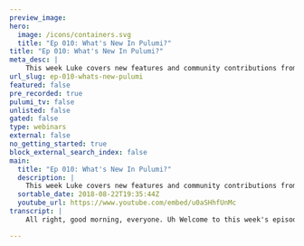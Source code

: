 ```yaml
---
preview_image:
hero:
  image: /icons/containers.svg
  title: "Ep 010: What's New In Pulumi?"
title: "Ep 010: What's New In Pulumi?"
meta_desc: |
    This week Luke covers new features and community contributions from the last month. More cloud!
url_slug: ep-010-whats-new-pulumi
featured: false
pre_recorded: true
pulumi_tv: false
unlisted: false
gated: false
type: webinars
external: false
no_getting_started: true
block_external_search_index: false
main:
  title: "Ep 010: What's New In Pulumi?"
  description: |
    This week Luke covers new features and community contributions from the last month. More cloud!
  sortable_date: 2018-08-22T19:35:44Z
  youtube_url: https://www.youtube.com/embed/u0aSHhfUnMc
transcript: |
    All right, good morning, everyone. Uh Welcome to this week's episode of Pulumi TV. Uh My name is Lou Cobin. Uh Today, I'm here to talk about some of what's new uh with Pulumi for Kubernetes. Uh So last week we released uh Pulumi 0.15 which is the latest release of uh of the Pulumi uh uh tool chain and libraries and frameworks. And one of the major features of this release was uh new support for KTIS and improvements across uh a lot of the existing support for KTIS. Um So to put that in context, Pulumi really lets you sort of manage all kinds of resources uh in the cloud. So everything from resources inside your cloud provider inside aws and Azure and GCP, as well as resources um that are deployed uh via s whether that's on premise or in one of those cloud providers. Um And so with the support for as well as the support for open stack that we released with 0.15 now can sort of take your entire kind of cloud application uh and manage and deploy those resources with Pulumi. So today, I'm gonna really dive a little bit deeper into kind of just using Pulumi directly for working with uh Cober resources. And what Pulumi brings is really the ability to kind of structure the way you think about deployments to Carbines in a bit more formal way. And that's from a few different kind of perspectives. One, you get to sort of describe uh the dependencies between components that you're deploying to knees and make sure that you stage those uh rollouts of different components uh in an intentional way. Um Instead of just, you know, coop control dash F uh to, to, to push some YAML up to com. Uh Here, we can describe and orchestrate sort of interesting and more complex deployments um And make those uh be able to, you know, make one change and then wait for that change to have been applied so that we are in a stable state and then make another change. So we'll see how we can use Pulumi to describe that sort of thing. Additionally, Pulumi of course, lets you use programming languages, so software to write your applications and your deployments instead of just using YAML. And so even though we still are using a declarative kind of technique where you, you're describing the goal state of your infrastructure, the ability to use code, lets you sort of describe usable components, create abstractions, give names to things, do make things better. And so we'll see a bunch of the ways in which being able to use a real programming language. In this case, we use javascript and typescript, uh gives us a bunch of sort of ability to, to structure our code in sort of more formal ways and benefit from kind of software engineering practices. Um And finally, the ability to sort of combine uh Pulumi support for uh COTIS with Pulumi support for AWS and Azure and GCP means you can uh build applications that span both. And we've seen uh when we talk to, to users and customers of Cober, they're frequently uh also users of other cloud platforms. Um And so they want to build applications that span both that store store objects in S3 or that use a managed database uh in R DS for example, uh but run their compute within uh KTIS. And so this ability to, to build applications that span both uh public cloud infrastructure and KTIS for compute um is one of the really unique things uh that, that uh Pulumi uh provides. So with that, let's just see a few kind of concrete examples of uh of what it looks like to use uh Pulumi with KTIS. So I'll come over to uh visual studio code uh And we'll look at just a simple example here. Um So let me go into this folder. Uh First off, I should note um in our examples repository here. So this is github dot com slash Pulumi slash examples and we have quite a lot of examples overall. Uh So we have examples for using Aws for Azure uh for our cloud library, which is sort of a high level library that, that crosses the different clouds uh for GCP and for, and as part of the release last week, we actually added three new examples of coins to highlight a few more different ways you can apply uh Pulumi uh to cos application development. So I'm going to walk through each of those examples today, kind of show off some of the interesting things that those examples uh highlight. So the first thing I'm gonna do is is go look at the CTS uh guestbook example. And so let me just go into that folder here. And for those who, who aren't familiar with this, um the the guestbook example is sort of one of the canonical examples that release has had um in their tutorials ever since it was first released publicly. Um And it walks through deploying a simple application in this case, is actually a PHP application um uh that's a dark application uh um and is being deployed with some red uh master and slave instances as well as a deployment uh that scales out a number of pods to run the front end uh um uh HDP service as well as a service to actually um um pro provide access to that. And so uh if you go into the documentation, you see lots of material where they cover kind of walking through doing this using the KTIS Yaml. And you can see, you know, there's, there's quite a lot of Yaml, even for this fairly simple app, it's, you know, uh there's a lot of details, you kind of have to fill out and to apply using coop control, apply dash F. Uh And so it's, it's a bit involved even just to kind of stand up uh this example. But, but it's a good example to go through to get a sense of kind of um cumbers basics. So in this, uh in this case, we actually went and took that example and um and ported it and showing what it looks like uh in Pulumi. And so I'll walk through a few of the sort of most salient uh points in this code and then we'll see kind of what the work flow looks like to actually work with it. So the first thing is uh we're using the Pulumi community library. And so this library is how we get access to all the cnet support. Um And this library actually uh provides access to everything that's available in communities. So every kind of resource that is available within communities is projected and usable from this library. And so I can come in here and say something like, you know, let X equals new Ks dot And you see, I get access to everything that's within um uh you know, this library. So apps V one I can get replica sets, statement sets, sets, uh all of the capabilities including uh bleeding edge things that are only recently added uh into the cubers API surface area. And this will actually um based on the uh the cluster that I'm connected to, this will actually connect to that and make sure that the um the API is supported. Um And then if it's not supported, we will actually give you early errors saying that that capability is not supported in your cluster. Um And so you can access through the API everything that's available in communities. Um And that will correctly uh work or error in a useful way. Um If you're running in a cluster that doesn't yet support that capability. So even just getting that intelligence, there is actually pretty handy. One of the nice benefits of being inside a programming language is we can sort of, you know, get that, you know, Ks dot uh you know, this kind of ability to explore the API surface area is something that's really nice when we're kind of using um a tool like your code and language like like javascript or typescript here. Um But let's go see what it looks like to actually use that. So the second thing you'll see is that we actually have a local file dot slash util where we have some of the utilities. And so I can click on that and we see that this is a way to sort of break up our code into multiple files to sort of factor it in the same way, we might some sort of application code where we factor out a helper function here which deploys sort of a, a particular pattern. In this case, you know, it's returning a deployment, but it's a, it's, it's creating a deployment with a particular kind of pattern, a particular way of applying a name as a set of labels for both the selector uh and the um and the labels to apply on the actual uh spec itself. And so in this case, and also in this case, just to deploy a single container. And so this just provides a really simple api surface area to a common pattern that we might want to use throughout this application. And now if we want to make changes to this, we can do it in one place and have those be applied everywhere. And we could do this without having to just do sort of templating or that sort of thing where we just, you know, match up strings or whatever. Here it is actually software. We're getting type checking, we're getting, you know, completion list, we're able to document this with, with a comment, all the things we sort of expect from kind of a software engineering thing and we'll see how we use that utility in just a second. The next thing is Pulumi has a notion of configuration and so I can actually provide external configuration to one of these Pulumi programs before deploying it. And so, in this case, we've parameterized it by a configuration parameter is mini cube. And this will decide whether or not we deploy it using cluster IP or our load balancer just because load balancers are not currently supported in Mni Cobe. Um And so this allows us to sort of parameterize the way that our application can be deployed and allow users of the application or people who are going to stand up this same code base to deploy multiple instances of it with different kind of parameter organizations. And so let me uh come down and before I actually walk through the individual pieces of code, let's see what it looks like to actually use this. Um So I can say gloomy stack and knit and I'm just gonna say guest book. Um Actually, first off, let me just show you one other thing. Um for these examples, I'm actually going to um I'm gonna run them against GKE. Um So you can see, I actually have a handful of contexts in my coup control. Um So it's I'm wrapping a little bit but you see, I have, you know, do for desktop, I have mini Cobe, I have an A K Azure container service cluster and then I have a couple of GKE clusters as well. Um And so we can support any of these uh with the Pulumi Kriti support. Um But today, I'm going to use Gkegke has very nice uh core support generally. And so I'm going to use that for some of the demos here. And so whatever I've picked is my current context uh on coop control will be the default will attached to with the Pulumi Cober provider. You can of course override that you can provide your own coop config you can provide your own context to pick as part of configuration of the application. Uh But by default, uh we'll just kind of do the right thing and pick up the ambient context that's been provided. So, with that, I'm gonna say Pulumi stack and knit um and Pulumi stack and knit, lets me create a new instance of this application. Um And so, in this case, I'm gonna say Pulumi stack and knit uh Luke uh guestbook uh GK. OK. Um So now I've got that and now I'm gonna say Pulumi update and this will go and try and apply um all of the changes described in this uh Pulumi application uh into my target environment. And we should see this will actually give me an error. Um And it will tell me that the guest book is Mni Cobe configuration parameter is required. And that's because we said this configuration parameter is required. Um And so the application can't be deployed without providing a setting pieces. So I can come in here and say glum config set. Uh Let me just grab that. And I'll say it's false because we're going to run this in GK. So let me now say Pulumi update, this will actually go and show me what it's going to need to change, to deploy this application. Now, the way the plume works, uh we uh by default, always show a preview of what changes we're going to make uh to your target environment before we go ahead and actually deploy those. And this is a really nice way to understand what implication there is to the action you're about to take on your target environment. In this case, we see we're going to deploy six things, three deployments, a front end and then the Reddi master and slave associated with that and a service front end and the services to support those two redis capabilities. Uh If I say details, I get to see the, the full details of what this is going to deploy. And this looks a lot like the, the Kubernetes Jason or Yael that you might see. Uh if you were deploying this, I'm gonna go ahead and say yes and let that proceed. Uh And while it does, I'll show you what some of the code uh here looks like. So we see that we use that util dot deploy container to deploy a simple container with just the parameter we care about the name, the image, it's going to specify the resource requests and the ports that need to be exposed we can then describe the services using core V one service. Again, really, the only text here is kind of the stuff that is uh is really required for this particular application to be stood up. What do the same thing for the red slaves? And roughly the same thing for the front end. The biggest difference for the front end is of course, we're actually able to write sort of custom code here to say if it's mini cube, then cluster IPL load balancer. And so his ability to write arbitrary code, we could have this be arbitrary logic that reads something from disk that makes a network request. Anything we might want, we can do that just in line as part of constructing the JSON or YAML kind of specifications for these components of the service. And so this is a really nice and kind of natural way to do that once you're working within a programming language like javascript here, and then finally, we're going to expose sort of the key piece of information related to this deployment, which is what is the IP address of this service that's running now inside my target cos cluster. In fact, here again, we're going to switch on whether this was mini coup or not because it was mini coup, we'll get that cluster IP. If it wasn't, then we'll get the load balancer and find its ingress IP address. And so we see when we actually ran that um it took just, you know, what did it take uh 52 seconds to kind of do that deployment? Uh And it created the deployments and then created the services. Uh We got some information about, you know, the um the IP address being allocated for the front end and about the end points being created for all of those. So we got some useful kind of status during that deployment about what state each of these resources was in as it was being deployed into my community cluster. But ultimately, the most useful thing is that I got this front end IP address and so I can do something like, you know, uh open HTP, colon slash slash and I'll just do uh Pulumi stack, output front end IP, that's not gonna work. OK? So there we go. Now, we've got a guest book, uh application running. Uh And I'll just say hello from Pulumi, not sure why that didn't work. Um But we have a guestbook application, right? Um Try it one more time, right? Uh Not sure what's going on inside the GK close to there. Um But we will come back and look at that uh after we've looked at some of the other examples um as well. Now, one thing to notice this deployment is actually tracked inside the Pulumi console as well. And so we see that the stack that we stood up, I can come to app dot Pulumi dot com and see the information about that stack. So I can see that configuration I provided, I can see that output, I can see all the different updates I've done to this stack. And I can see all the different resources as well that are available within this stack, including a nice graphical view. So that's a quick look at what I can do uh to build one of these. So now the other interesting thing I might want to do here is say, you know, bluing uh config set. Uh And I wanna say is uh let me see what my configures. So I list them, I configure and now it's set to fault. But imagine I want to change this to truth. Uh take a, take a look at that. So now I've changed that to true. And now if I want Pulumi update, we'll see something different. We'll actually see kind of a dip of what's going to change. In this case, the only thing that, that uh change impacted was the value for the service. But because this is changing this service from a cluster IP based or from a load balancer to a cluster IP based service, that's a change that is actually does not allow to be made to an existing resource. So it would reject that change if we tried to make that change in place. Instead, we would have to, to make this change, we have to have to replace that resource. So we have to create a new service that is oft cluster IP and then delete the old service. And so if we want to go ahead and do this, uh Pulumi will let us know that we're about to replace this thing. And that's going to be a destructive change because it's actually going to change the externally visible IP address. Um And so we will see this, we'll say, OK, we want to make that change at this point. We're going to say yes. And this will go ahead and uh and do a few things first, create the replacement. Um So to make sure that the new thing is stood up before we tear down the old thing. Uh And that will stand up the service with a cluster IP. And then as soon as that's done and we verify that that worked correctly, then we'll tear it down and you'll see the front end IP is now different because this is now the cluster IP based front end IP. And then if I can remember how to do this co control port forward uh service slash. And what was the service? Here we go. Uh Does that work that way? OK. So now we're port forwarding to that service uh on port 80 81 on our machine, uh port 80 inside the inside the cluster. And so let's see what we have running at uh 80 81. Now. So here we have that guestbook running on that proceed service against that cluster IP. We don't have a load balancer exposed on the GKE cluster, but we can still access it uh using that new IP address. So a couple of things there, one you know the ability to easily sort of configure uh these kind of applications and have those uh configurations via code actually lead to interesting changes to the deployed infrastructure. Uh But then those interesting changes being described and, and being uh explained through the Pulumi cl I in terms of the specific implications they're going to have on your infrastructure. So that can be audited, reviewed and before actually doing the deployment. OK. So that, that's a simple example. Uh I can then come and say fluy destroy if I want to tear this thing down, uh That'll tell me it's going to delete all of these resources. I say yes and it will deploy uh each of the services and then each of the deployments uh as well. So just give that a second to complete. Well, that's going, let's uh go over and find uh one of the new applications that we want to take a look at. So let's next look at this um uh config map uh rollout example. All right. So in this example, uh there's a couple of uh interesting things we kind of want to highlight. So this example is really about how do we orchestrate changes um to an existing application. And so one example that, you know, we've, we've seen uh uh some folks who talk to bring up, that's a pain point. Uh For some folks in using Cobert using Coop control and trying to coordinate deployments is when I have a change to a config map and I want to actually cause that to uh roll over a service that depends on or deployment that depends on that config map. Um So this example here, what we're going to do is uh post a engine uh config file. Uh So let me open that up as well just to give you a sense. So we have a default config for engine engine, which is just going to forward me to Pulumi dot github dot IO. Uh And I'm, I'm going to store this in a config map and then I'm going to create a deployment which actually mounts that config map. And so this is all just fairly standard COTIS and then I'm going to expose a service that similar to the previous example uh just as a front end to that particular deployment. So what we're going to do is first we'll stand this up show just that we can bring this application up as you'd expect. And then we'll see what happens when we try and change that config map and how we can coordinate the deployment of that config map and the implications it has on the change to uh our deployment object. So let's take a look at that, um, we're going to come over here and go to KTIS TS config map rollout. And again, I'm gonna Pulumi stack of knits uh uh config map with GK. Uh and then I'll say Pulumi update. Uh And again, I need to uh set this config variable. So let's do Pulumi being set. And OK, so now let's do Pulumi update. And this will just like before, um show me the things it's going to create. In this case, it's a little bit simpler. It's just that config map that deployment and that service. And so I'll go ahead and say yes, and we'll deploy these out uh into uh our target cluster. Now, one other thing that I'll note just briefly here is uh we actually to get that uh that default dot com, we actually just use no FS dot red file sync. Um And this is sort of handy this, this just shows us that we can do whatever we want to uh you know, from a code perspective because we have access to a no, just run time to do this deployment. We can just read a file off a disk or we could have retrieved this from a network share, we could have gone and uh used some secrets management system that we have credentials for only on our deployment environment to go and read that out of our uh you know, uh parameter store or whatever we were using inside our cloud service. To store these secrets. Um Anything we want to do to construct the inputs to a program, we can do programmatic here, but it'll still be used as input to define a declarative, desired state. And then as we saw, we'll preview what implications that has for the changes to the application. And so even if that file changed on disk, we'll still show a preview of here's what changes are going to need to happen as a result of that. And so here I now have uh this and so I can say curl, you know, uh oh I need to do dash L to for to follow redirects. Um And so here we see, we're actually hitting Pulumi dot com and this is the title for the the Pulumi dot com web page. Um And so our server that's forwarding reverse proxy to Pulumi dot com is deployed and working inside GK with that load balancer deployed using this application. So what we want to do now is just change that uh config map. And so maybe I come over here and I will say, you know, do, do do, do you know just google dot com. OK. So I'm just gonna save that on disk and come over here and say Pulumi update. And like we talked about because I was using that sort of FS dot read file in node. This the input from this file is now actually part of my specification of my desired state. And so just by changing that on disk, it actually changes what my application is saying, its ultimate desired state is. And so we'll see that Pulumi tells me what it thinks it needs to do to achieve this new desired state of this new, newly forwarded address. And there's two things here. The first is that config map, it needs to get replaced. We need to create a new config map inside our, our cluster with the new information. And then we need to update our deployments to point at that new config map. And then ultimately, we'll tear down the old config map because it's no longer being used. And so I can again come in here and look at the details. Uh We can see the exact details of what's going to change. Um So, for example, uh we see that Pulumi dot github dot IO changing to google dot com. Uh And we see the uh the deployment changing its config map name from this one to this one. So we can look at all the details and make sure we're really comfortable with that change before saying yes. And again, just like we saw before this will create a replacement, say it replaced it and then update the deployment uh with those changes and finally delete uh the original. Um so it happened very quickly. Uh but all those steps uh actually happened in order. And so now if I go and hit that same URL. Uh We should see I get different content back. Um Maybe go google dot com doesn't turn correctly. Well, we definitely get different content back. Uh It looks like it's an error four or four not found. Uh Maybe we have to go to www dot google dot com. Uh Just for fun. I'll do an update and see if that works. No, no. Uh not sure why it's not liking the upstream of, of that site. But uh but regardless, uh um we'll see that we've got different content. So the, the rollout did uh did work correctly there. OK. So that's an example of just kind of how we coordinate these things. And this is where I think uh Pulumi in general comes in very, very handy. The Pulumi fundamentally understands the dependencies between different resources in my application. And so this uh if I come back over here to the code I was looking at in this code, uh We see that this config map here X config uh is a resource. And then I get the config map name by grabbing the metadata name property. And then I use this config map name as the input to the volume here. And so by doing this, by passing an output of the config map as an input to engine instead of just having two strings which might happen to match. Uh I actually am declaring to Pulumi that there's a dependency between these things. And So it should make sure that whenever this changes, it make the appropriate changes to the engine resource here or the deployment resource. And this is the core of sort of Pulumi Planning engine is its ability to understand dependencies and understand when changes to one resource imply that another resource needs to be updated in place or it's self replaced. This dependency information can also be provided explicitly so I can provide depends on And if I want to explicitly say I depend on that thing and not just rely on the implicit dependencies via these parameters being passed through. I can do that as well. But by default, I get very explicit sort of dependency information being captured uh just by the core structure of my code. And this is something that when we do uh application development targeting sort of the major cloud providers is really critical because they have much more structured sort of, you know, dependency information where to, to create some certain resource I have to have previously created several others in cos this is less true. Uh There are, there are many resources where I can stand up both a deployment and a service and uh wait for, they'll just sort of internally kind of keep cycling until uh the other one is ready. Um But there are many cases where I actually do intentionally want to cause certain updates to happen because a dependent resource is changing and oftentimes those things are pretty difficult to coordinate using. And so folks end up having to kind of invent a bunch of scripting outside of Kris itself to coordinate certain kinds of release processes. And this is the sort of thing we really want to make just a simple part of the authoring process for deployments um by using uh Pulumi. Um So this example again, uh just exposes uh kind of this is mini cub and the ability to, to factor over these things. So before we go, let's look at just one last uh example here. Um And that is this Helm wordpress example. So in the previous two examples, sort of one of the salient characteristics of them was that we kind of wrote all of the Kubera resources inside a Pulumi program. And so that meant that if we had existing YAML files or we had existing uh helm templates, um We were talking about sort of rewriting those things inside Pulumi and doing that does provide many uh many benefits like the ability that we saw in the last example to actually declare and understand dependencies and track those and do coordinated rollouts. Um And obviously the authoring benefits of just writing this stuff in, in software and being able to extract over things. Um But obviously, uh folks using coupons have lots of existing carbonate artifacts, either uh defined using existing uh uh YAML files or using existing Helm charts. And so using the uh Pulumi Kubernetes, uh support, we actually also have the ability to import either Helm charts or Kubernetes L files. And this allows you to take existing assets as is and just incorporate them into a Pulumi program and take advantage of Pulumi for sort of coordinating the deployment of those assets. Um and for potentially marrying that with the deployment to Aws and Azure inside the same program. And so in this example, we're just going to deploy wordpress. And so we're going to use the Helm chart, we're going to use the stable repository that Helm manages. We're going to specify the version of that we want and the chart name inside the stable repository, which is wordpress. Uh We're going to then grab, we know that inside that uh Wordpress Helm chart, several resources get created and one of them is a V one service whose name is WPD dash wordpress. Um And so we'll go and grab that resource out and then we'll read some properties off of that to expose what the front end IP address is for this. So let's take a look at that uh here as well. Uh Helm wordpress. And like before, I'll just say Pulumi stack and knits uh Wordpress GK and I'll just say Pulumi update. And I suspect just like before we'll need to specify this is mini coop thing. I should note this, this is mini coup thing is something that we've done in these examples. You can of course in your own applications provide whatever configuration you want and you don't have to provide this kind of is MNI Cob configuration setting. And if your deployments tend to be all to a particular environment that you know, does support some things, you can make these optional configuration that's defaulted to the right defaults for your environment. For these examples, we chose to make these required config to make sure that folks have a good experience and and and don't have things fail unexpectedly because they're running in in one off mini cube or an environment that does support load balancers. And so again, I'll set this to false and now we'll run that Pulumi update one more time. So this is gonna create uh 13 resources. So a fair few more. One of the key things on there is here that's different is we're actually creating a component. And so Pulumi has this notion of components which are uh resources that you can create. In this case, this one here uh that themselves don't manage any particular resource in a, in an external uh cloud environment or Kubena cluster, but virtually manage a variety of other resources. And so in this case, this chart uh manages a bunch of other other Pulumi resources, each of which is a specific resource tracked in an external provider in this case in the Cubana cluster. And so we'll see that we actually get those nested underneath each other. And so we each chart that we deploy will actually be a different node in this graph. And we'll be able to see all the different components that we've deployed as well as all the individual details of those components. So I'll go ahead and say yes, the key thing here is that we actually just extracted all this information out of that helm chart. And so we actually did all the same things that helm does go and grab that chart, template it out using the helm templating system and then uh create the YAML files uh that uh that cuz expects and then read those YAML files in and populate a set of uh Pulumi objects to represent what we want to deploy out into uh KTIS. And so just like before, you know, we see all this deployment and we see the progress as this is happening, the ability to get an insight into what's happening during our deployment is a key thing here. We can see which pieces are already created. We can see that this service is actually still creating that needs to allocate a load balancer. So it takes a little bit longer and we see that the deployment of wordpress itself is still creating, that's the actual deploying the pods and making sure that that is healthy uh which requires pulling down that darker image and a bunch of other things. Um And so we see now that the the service end point is available and we're just waiting for this to deploy. And in fact, we can come over here and look in the um uh Google cloud console. So if I come over and look in the Kubernetes clusters, uh let's look at the workloads, just look at our cluster, maybe we're not deploying into this one. Let me just uh see, maybe, maybe I'm deploying into a different cluster here. Uh No, there you go. Uh So, yeah, so we see that, that uh WP DEV uh service is actually deployed here. Um uh And uh as well as the Maria DB instance that we specified, I mean, so if I come here, we can see the external end points available for the HTP and HDPS versions of that service. So I'll give this a second to finish deploying. I recall this does take a little bit um to deploy this particular uh chart. I think the word press uh darker image takes a while to pull down and then to uh to deploy, we got a warning that the, the pod failed. Um So one of the nice things actually is that we do get these warnings um uh and information and feedback about uh failures to deploy uh the application. Um One thing I'm gonna do, I'll just click hit, cancel here. So one thing we can do is if, if we're failing to deploy uh one of these things possibly because we don't have enough room in our cluster or something like that. Um Let me just control, see, and we'll see uh what happened. Um, uh, looks like we were, uh uh since we're not able to deploy, let me actually just do one thing. I may have too much stuff in my cluster. And so we may be not able to schedule the um, deployment of this. So let's do the config map rollout and I'll just do a Pulumi destroy here uh to, to remove the resources that I was just uh to play. OK. Uh So now I've got that uh rolled out. Let me make sure the other one is deployed as well. Uh Which one was that guest book? OK. Nothing to deploy there. So now I'll come back uh and we'll look at our home chart. Uh So the first thing we'll do is we'll just do a Pulumi refresh uh to make sure that we uh capture any state that was in the cluster and make sure that that's uh adopted into our um uh our current state. So Pulumi refresh will actually go out to the cluster. Uh make sure that we've updated ourselves with the information from the cluster. Um And then we can run Pulumi update to try and continue to do the update from the state that the cluster actually is in. And so we'll see here. It'll tell us, oops, right? Looks like we hit a uh bug there. Um Let me just try, let me try and we'll start this thing again now that we've got some room in the cluster. Right. No, it's not gonna work either. All right. Let me just create a new stack. Um I will config set that as well and we'll just do a quick Pulumi update. Actually, that probably won't work either because we have all the resources deployed from the last one. All right. Well, we could, uh, we could here go and sort of de bug uh what's going on inside this particular cluster um in this particular service. But uh um we have used up quite a bit of the time uh today. So um I'll just kind of skip that step. Um uh We could stand up a new stack, we could tear down the old one using Pulumi and we could also go in and use the console to understand kind of what the detailed status of this is uh inside the cluster. Um So that was a quick tour of kind of how we can use Pulumi to do KTIS deployments. You'll see there's a bunch of examples that we didn't cover here on other things. There's a very large example of using KTIS for a quite complex application, the sock shop sample application. It's also kind of an example of deploying Jenkins. This is sort of taking one of the helm charts for Jenkins showing what a full application including state, full sets looks like using Pulumi and, and some other simpler ones around just exposing a deployment to the internet. And so these are some simple examples. Um We also have uh an interesting example, um some examples of using a KS uh to use Azure community service and to use E KS. Um And so I'll just quickly show that e cases example just because it's, it's interesting, we might come back and look at this in the future with Pulumi, we can sort of one command deploy an EKS cluster on AWS. And then we can combine that with deploying Kums resources into that Eks cluster. And so just like we saw in all the previous examples today, we can easily deploy knas resources, but we can also do things like stand up an EKS cluster plus, deploy resources into it to get a full end to end application, stood up in one Pulumi update and managed using one command. Um And so using this Eks uh Pulumi Eks library, uh we'll see that it's just as simple as kind of standing up a new Eks cluster and this is something we'll have more to talk about kind of in future sessions. Um But it's a really nice thing to combine with the fundamental support uh for OK. So with that, uh um I'll finish up for today. Um As a reminder, you can uh get started with Pulumi Pulumi dot com or at Pulumi dot IO, you can join us on our Slack channel and the link up here. Um You can come and check out the github repositories for all the different components of Pulumi, which are uh which are open source. Um And of course, you can use Pulumi today for doing community deployments for doing uh raw infrastructure on AWS or Azure or GCP and for doing kind of higher level container and serverless application development. Um check it out uh today uh and join us on uh and in the future for other episode of Pulumi TV. Thanks a lot for joining. Uh We'll see you again next week.

---
```


